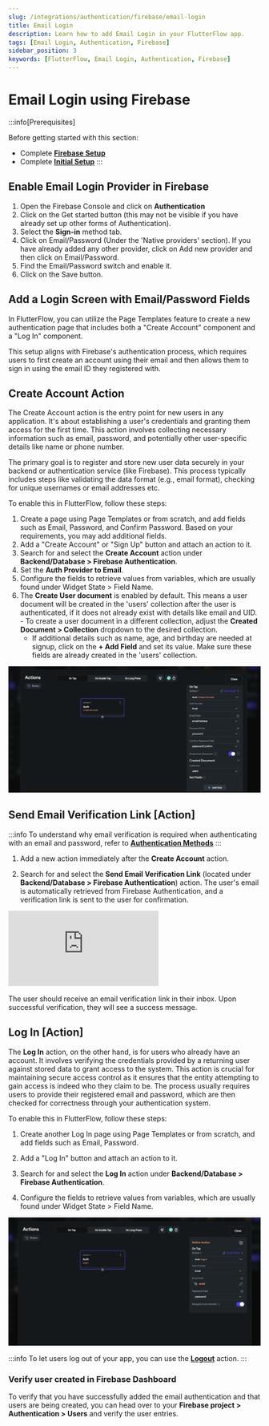 ```yaml
---
slug: /integrations/authentication/firebase/email-login
title: Email Login
description: Learn how to add Email Login in your FlutterFlow app.
tags: [Email Login, Authentication, Firebase]
sidebar_position: 3
keywords: [FlutterFlow, Email Login, Authentication, Firebase]
---
```


# Email Login using Firebase

:::info[Prerequisites]

Before getting started with this section:

- Complete [**Firebase Setup**](../../firebase/connect-to-firebase-setup.md)
- Complete [**Initial Setup**](auth-initial-setup)
:::

## Enable Email Login Provider in Firebase

1. Open the Firebase Console and click on **Authentication**
2. Click on the Get started button (this may not be visible if you have already
  set up other forms of Authentication).
3. Select the **Sign-in** method tab.
4. Click on Email/Password (Under the 'Native providers' section). If you have
  already added any other provider, click on Add new provider and then click on
  Email/Password.
5. Find the Email/Password switch and enable it.
6. Click on the Save button.

## Add a Login Screen with Email/Password Fields

In FlutterFlow, you can utilize the Page Templates feature to create a new
authentication page that includes both a "Create Account" component and a "Log
In" component. 

This setup aligns with Firebase's authentication process, which
requires users to first create an account using their email and then allows them
to sign in using the email ID they registered with.

## Create Account Action

The Create Account action is the entry point for new users in any application.
It's about establishing a user's credentials and granting them access for the
first time. This action involves collecting necessary information such as email,
password, and potentially other user-specific details like name or phone number.

The primary goal is to register and store new user data securely in your backend
or authentication service (like Firebase). This process typically includes steps
like validating the data format (e.g., email format), checking for unique
usernames or email addresses etc.

To enable this in FlutterFlow, follow these steps:

1. Create a page using Page Templates or from scratch, and add fields such as Email, Password, and Confirm Password. Based on your requirements, you may add additional fields.
2. Add a "Create Account" or "Sign Up" button and attach an action to it.
3. Search for and select the **Create Account** action under **Backend/Database >
   Firebase Authentication**.
4. Set the **Auth Provider to Email**.
5. Configure the fields to retrieve values from variables, which are usually
   found
   under Widget State > Field Name.
6. The **Create User document** is enabled by default. This means a user
   document will
   be created in the 'users' collection after the user is authenticated, if it
   does
   not already exist with details like email and UID.
       - To create a user document in a different collection, adjust the **Created
      Document > Collection** dropdown to the desired collection.
    - If additional details such as name, age, and birthday are needed at
      signup,
      click on the **+ Add Field** and set its value. Make sure these fields are
      already
      created in the 'users' collection.

![create-account-action.png](../imgs/create-account-action.png)

## Send Email Verification Link [Action]

:::info
To understand why email verification is required when authenticating with an email and password,
refer
to [**Authentication Methods**](../authentication-methods)
:::
1. Add a new action immediately after the **Create Account** action.

2. Search for and select the **Send Email Verification Link** (located under **Backend/Database > Firebase
   Authentication**) action. The user's email is automatically retrieved from Firebase Authentication,
   and a verification link is sent to the user for confirmation.

<div style={{
    position: 'relative',
    paddingBottom: 'calc(56.67989417989418% + 41px)', // Keeps the aspect ratio and additional padding
    height: 0,
    width: '100%'
}}>
    <iframe 
        src="https://demo.arcade.software/3aDUDdUKXWmpBPiTO5oe?embed&show_copy_link=true"
        title="Send Email Verification Link"
        style={{
            position: 'absolute',
            top: 0,
            left: 0,
            width: '100%',
            height: '100%',
            colorScheme: 'light'
        }}
        frameborder="0"
        loading="lazy"
        webkitAllowFullScreen
        mozAllowFullScreen
        allowFullScreen
        allow="clipboard-write">
    </iframe>
</div>

<figure>
    
  <figcaption class="centered-caption"></figcaption>
</figure>
The user should receive an email verification link in their inbox. Upon successful verification,
they will see a success message.

## Log In [Action]

The **Log In** action, on the other hand, is for users who already have an account.
It involves verifying the credentials provided by a returning user against
stored data to grant access to the system. This action is crucial for
maintaining secure access control as it ensures that the entity attempting to
gain access is indeed who they claim to be. The process usually requires users
to provide their registered email and password, which are then checked for
correctness through your authentication system.

To enable this in FlutterFlow, follow these steps:

1. Create another Log In page using Page Templates or from scratch, and add
   fields such as
   Email, Password.
2. Add a "Log In" button and attach an action to it.

3. Search for and select the **Log In** action under **Backend/Database >
   Firebase Authentication**.

4. Configure the fields to retrieve values from variables, which are usually
   found
   under Widget State > Field Name.

![login-action.png](../imgs/login-action.png)

:::info
To let users log out of your app, you can use the [**Logout**](../logout-action.md) action.
:::

### Verify user created in Firebase Dashboard

To verify that you have successfully added the email authentication and that
users are being created, you can head over to your **Firebase project >
Authentication > Users** and verify the user entries.









